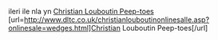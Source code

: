 ileri ile nla yn
 <a href="http://www.dltc.co.uk/christianlouboutinonlinesalle.asp?onlinesale=wedges.html" >Christian Louboutin Peep-toes</a>
[url=http://www.dltc.co.uk/christianlouboutinonlinesalle.asp?onlinesale=wedges.html]Christian Louboutin Peep-toes[/url]